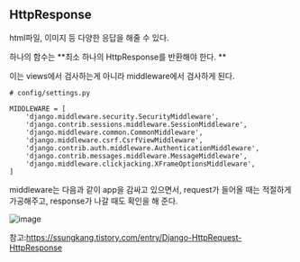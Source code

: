 

## HttpResponse

html파일, 이미지 등 다양한 응답을 해줄 수 있다. 

하나의 함수는 **최소 하나의 HttpResponse를 반환해야 한다. **

이는 views에서 검사하는게 아니라 middleware에서 검사하게 된다. 

```
# config/settings.py

MIDDLEWARE = [
    'django.middleware.security.SecurityMiddleware',
    'django.contrib.sessions.middleware.SessionMiddleware',
    'django.middleware.common.CommonMiddleware',
    'django.middleware.csrf.CsrfViewMiddleware',
    'django.contrib.auth.middleware.AuthenticationMiddleware',
    'django.contrib.messages.middleware.MessageMiddleware',
    'django.middleware.clickjacking.XFrameOptionsMiddleware',
]
```

middleware는 다음과 같이 app을 감싸고 있으면서, request가 들어올 때는 적절하게 가공해주고, response가 나갈 때도 확인을 해 준다.   

![image](https://user-images.githubusercontent.com/15938354/114992179-6c78a280-9ed5-11eb-8f48-bbb15a296aed.png)  


참고:https://ssungkang.tistory.com/entry/Django-HttpRequest-HttpResponse

